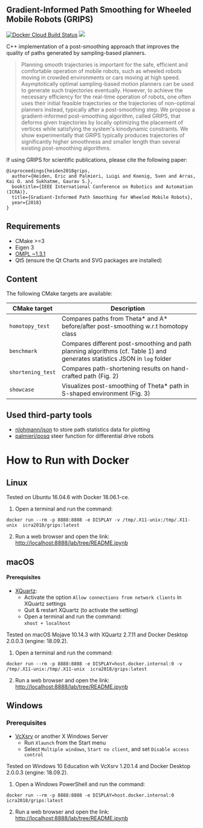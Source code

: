 ## Gradient-Informed Path Smoothing for Wheeled Mobile Robots (GRIPS)
[![Docker Cloud Build Status](https://img.shields.io/docker/cloud/build/icra2018/grips.svg)](https://hub.docker.com/r/icra2018/grips)
<a href="#how-to-run-with-docker"><img src="https://img.shields.io/badge/Docker-instructions-brightgreen.svg"></a>

C++ implementation of a post-smoothing approach that improves the quality of paths generated by sampling-based planners.

> Planning smooth trajectories is important for the safe, efficient and
> comfortable operation of mobile robots, such as wheeled robots moving in
> crowded environments or cars moving at high speed. Asymptotically optimal
> sampling-based motion planners can be used to generate such trajectories
> eventually. However, to achieve the necessary efficiency for the real-time
> operation of robots, one often uses their initial feasible trajectories or the
> trajectories of non-optimal planners instead, typically after a post-smoothing
> step. We propose a gradient-informed post-smoothing algorithm, called GRIPS,
> that deforms given trajectories by locally optimizing the placement of
> vertices while satisfying the system's kinodynamic constraints.  We show
> experimentally that GRIPS typically produces trajectories of significantly
> higher smoothness and smaller length than several existing post-smoothing
> algorithms.

If using GRIPS for scientific publications, please cite the following paper:

```
@inproceedings{heiden2018grips,
  author={Heiden, Eric and Palmieri, Luigi and Koenig, Sven and Arras, Kai O. and Sukhatme, Gaurav S.},
  booktitle={IEEE International Conference on Robotics and Automation (ICRA)},
  title={Gradient-Informed Path Smoothing for Wheeled Mobile Robots},
  year={2018}
}
```

## Requirements
* CMake >=3
* Eigen 3
* [OMPL ~1.3.1](https://github.com/ompl/ompl/releases)
* Qt5 (ensure the Qt Charts and SVG packages are installed)

## Content
The following CMake targets are available:

| CMake target      | Description                                                                        |
| ----------------- | ---------------------------------------------------------------------------------- |
| `homotopy_test`   | Compares paths from Theta* and A* before/after post-smoothing w.r.t homotopy class |
| `benchmark`       | Compares different post-smoothing and path planning algorithms (cf. Table 1) and generates statistics JSON in `log` folder |
| `shortening_test` | Compares path-shortening results on hand-crafted path (Fig. 2)                     |
| `showcase`        | Visualizes post-smoothing of Theta* path in S-shaped environment (Fig. 3)          |


## Used third-party tools
* [nlohmann/json](https://github.com/nlohmann/json) to store path statistics data for plotting
* [palmieri/posq](https://github.com/palmieri/posq) steer function for differential drive robots

# How to Run with Docker
## Linux
Tested on Ubuntu 16.04.6 with Docker 18.06.1-ce.

1. Open a terminal and run the command:
```
docker run --rm -p 8888:8888 -e DISPLAY -v /tmp/.X11-unix:/tmp/.X11-unix  icra2018/grips:latest
```
2. Run a web browser and open the link: [http://localhost:8888/lab/tree/README.ipynb](http://localhost:8888/lab/tree/README.ipynb)

## macOS
#### Prerequisites
* [XQuartz](https://www.xquartz.org/):
  - Activate the option `Allow connections from network clients` in XQuartz settings
  - Quit & restart XQuartz (to activate the setting)
  - Open a terminal and run the command:<br/> `xhost + localhost`

Tested on macOS Mojave 10.14.3 with XQuartz 2.7.11 and Docker Desktop 2.0.0.3 (engine: 18.09.2).
1. Open a terminal and run the command:
```
docker run --rm -p 8888:8888 -e DISPLAY=host.docker.internal:0 -v /tmp/.X11-unix:/tmp/.X11-unix  icra2018/grips:latest
```
2. Run a web browser and open the link: [http://localhost:8888/lab/tree/README.ipynb](http://localhost:8888/lab/tree/README.ipynb)

## Windows
### Prerequisites
* [VcXsrv](https://sourceforge.net/projects/vcxsrv/) or another X Windows Server
  - Run `Xlaunch` from the Start menu
  - Select `Multiple windows`, `Start no client`, and set `Disable access control`

Tested on Windows 10 Education wih VcXsrv 1.20.1.4 and Docker Desktop 2.0.0.3 (engine: 18.09.2).
1. Open a Windows PowerShell and run the command:
```
docker run --rm -p 8888:8888 -e DISPLAY=host.docker.internal:0  icra2018/grips:latest
```
2. Run a web browser and open the link: [http://localhost:8888/lab/tree/README.ipynb](http://localhost:8888/lab/tree/README.ipynb)
